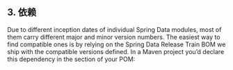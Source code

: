 ## 3. 依赖

Due to different inception dates of individual Spring Data modules, most of them carry different major and minor version numbers. The easiest way to find compatible ones is by relying on the Spring Data Release Train BOM we ship with the compatible versions defined. In a Maven project you’d declare this dependency in the <dependencyManagement /> section of your POM: